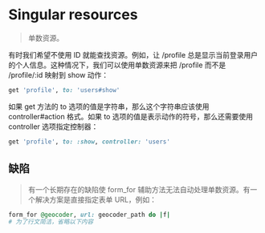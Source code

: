 # Singular resources
> 单数资源。

有时我们希望不使用 ID 就能查找资源。例如，让 /profile 总是显示当前登录用户的个人信息。这种情况下，我们可以使用单数资源来把 /profile 而不是 /profile/:id 映射到 show 动作：

```rb
get 'profile', to: 'users#show'
```

如果 get 方法的 to 选项的值是字符串，那么这个字符串应该使用 controller#action 格式。如果  to 选项的值是表示动作的符号，那么还需要使用 controller 选项指定控制器：

```rb
get 'profile', to: :show, controller: 'users'
```

## 缺陷
> 有一个长期存在的缺陷使 form_for 辅助方法无法自动处理单数资源。有一个解决方案是直接指定表单 URL，例如：

```rb
form_for @geocoder, url: geocoder_path do |f|
# 为了行文简洁，省略以下内容
```